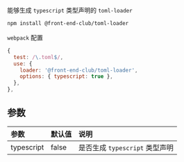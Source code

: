 能够生成 `typescript` 类型声明的 `toml-loader`

``` bash
npm install @front-end-club/toml-loader
```

`webpack` 配置

``` javascript
{
  test: /\.toml$/,
  use: {
    loader: '@front-end-club/toml-loader',
    options: { typescript: true },
  },
},
```

## 参数

|参数|默认值|说明|
|:--|:--|:--|
|typescript|false|是否生成 `typescript` 类型声明|